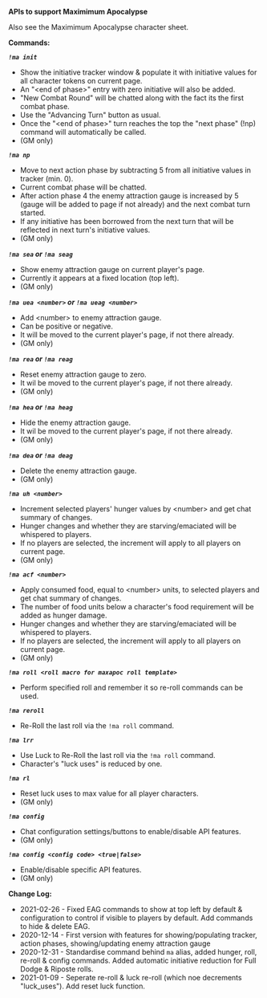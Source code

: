**APIs to support Maximimum Apocalypse**

Also see the Maximimum Apocalypse character sheet.

**Commands:**  
  
***`!ma init`***
- Show the initiative tracker window & populate it with initiative values for all character tokens on current page.
- An "&lt;end of phase&gt;" entry with zero initiative will also be added.
- "New Combat Round" will be chatted along with the fact its the first combat phase.
- Use the "Advancing Turn" button as usual.
- Once the "&lt;end of phase&gt;" turn reaches the top the "next phase" (!np) command will automatically be called.
- (GM only)
  
***`!ma np`***
- Move to next action phase by subtracting 5 from all initiative values in tracker (min. 0).
- Current combat phase will be chatted.
- After action phase 4 the enemy attraction gauge is increased by 5 (gauge will be added to page if not already) and the next combat turn started.
- If any initiative has been borrowed from the next turn that will be reflected in next turn's initiative values.
- (GM only)
  
***`!ma sea` or `!ma seag`***
- Show enemy attraction gauge on current player's page.
- Currently it appears at a fixed location (top left).
- (GM only)

***`!ma uea <number>` or `!ma ueag <number>`***
- Add &lt;number&gt; to enemy attraction gauge.
- Can be positive or negative.
- It will be moved to the current player's page, if not there already.
- (GM only)

***`!ma rea` or `!ma reag`***
- Reset enemy attraction gauge to zero.
- It wil be moved to the current player's page, if not there already.
- (GM only)

***`!ma hea` or `!ma heag`***
- Hide the enemy attraction gauge.
- It wil be moved to the current player's page, if not there already.
- (GM only)

***`!ma dea` or `!ma deag`***
- Delete the enemy attraction gauge.
- (GM only)

***`!ma uh <number>`***
- Increment selected players' hunger values by &lt;number&gt; and get chat summary of changes. 
- Hunger changes and whether they are starving/emaciated will be whispered to players. 
- If no players are selected, the increment will apply to all players on current page.
- (GM only)

***`!ma acf <number>`***
- Apply consumed food, equal to &lt;number&gt; units, to selected players and get chat summary of changes.
- The number of food units below a character's food requirement will be added as hunger damage.
- Hunger changes and whether they are starving/emaciated will be whispered to players. 
- If no players are selected, the increment will apply to all players on current page.
- (GM only)

***`!ma roll <roll macro for maxapoc roll template>`***
- Perform specified roll and remember it so re-roll commands can be used.

***`!ma reroll`***
- Re-Roll the last roll via the `!ma roll` command.

***`!ma lrr`***
- Use Luck to Re-Roll the last roll via the `!ma roll` command.
- Character's "luck uses" is reduced by one.

***`!ma rl`***
- Reset luck uses to max value for all player characters.
- (GM only)

***`!ma config`***
- Chat configuration settings/buttons to enable/disable API features.
- (GM only)

***`!ma config <config code> <true|false>`***
- Enable/disable specific API features.
- (GM only)
  
**Change Log:**  
* 2021-02-26 - Fixed EAG commands to show at top left by default & configuration to control if visible to players by default. Add commands to hide & delete EAG.
* 2020-12-14 - First version with features for showing/populating tracker, action phases, showing/updating enemy attraction gauge
* 2020-12-31 - Standardise command behind `ma` alias, added hunger, roll, re-roll & config commands. Added automatic initiative reduction for Full Dodge & Riposte rolls.
* 2021-01-09 - Seperate re-roll & luck re-roll (which noe decrements "luck_uses"). Add reset luck function.